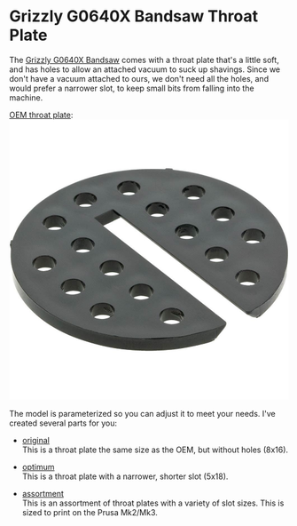 # Grizzly G0640X Bandsaw Throat Plate

The [Grizzly G0640X Bandsaw](http://www.grizzly.com/products/17-Metal-Wood-Bandsaw-w-Inverter-Motor/G0640X) 
comes with a throat plate that's a little soft, and has holes to allow an
attached vacuum to suck up shavings. Since we don't have a vacuum attached to
ours, we don't need all the holes, and would prefer a narrower slot, to keep
small bits from falling into the machine.

[OEM throat plate](http://www.grizzly.com/products/Table-Insert-for-G0555X-G0457-G0513-Series-G0514-Series-and-G0640X/T24384):
![OEM throat plate](oem-throat-plate.jpg)

The model is parameterized so you can adjust it to meet your needs.
I've created several parts for you:

* [original](bandsaw-throat-plate-original.stl)  
  This is a throat plate the same size as the OEM, but without holes (8x16).

* [optimum](bandsaw-throat-plate-optimum.stl)  
  This is a throat plate with a narrower, shorter slot (5x18).

* [assortment](bandsaw-throat-plate-assortment.stl)  
  This is an assortment of throat plates with a variety of slot sizes.
  This is sized to print on the Prusa Mk2/Mk3.
